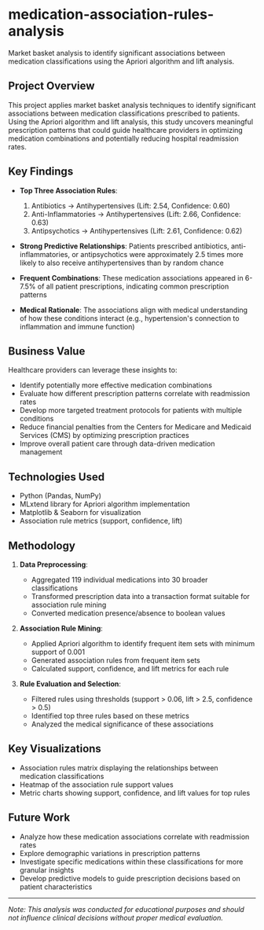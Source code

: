 # medication-association-rules-analysis
Market basket analysis to identify significant associations between medication classifications using the Apriori algorithm and lift analysis.

## Project Overview
This project applies market basket analysis techniques to identify significant associations between medication classifications prescribed to patients. Using the Apriori algorithm and lift analysis, this study uncovers meaningful prescription patterns that could guide healthcare providers in optimizing medication combinations and potentially reducing hospital readmission rates.

## Key Findings
- **Top Three Association Rules**:
  1. Antibiotics → Antihypertensives (Lift: 2.54, Confidence: 0.60)
  2. Anti-Inflammatories → Antihypertensives (Lift: 2.66, Confidence: 0.63)
  3. Antipsychotics → Antihypertensives (Lift: 2.61, Confidence: 0.62)

- **Strong Predictive Relationships**: Patients prescribed antibiotics, anti-inflammatories, or antipsychotics were approximately 2.5 times more likely to also receive antihypertensives than by random chance

- **Frequent Combinations**: These medication associations appeared in 6-7.5% of all patient prescriptions, indicating common prescription patterns

- **Medical Rationale**: The associations align with medical understanding of how these conditions interact (e.g., hypertension's connection to inflammation and immune function)

## Business Value
Healthcare providers can leverage these insights to:
- Identify potentially more effective medication combinations
- Evaluate how different prescription patterns correlate with readmission rates
- Develop more targeted treatment protocols for patients with multiple conditions
- Reduce financial penalties from the Centers for Medicare and Medicaid Services (CMS) by optimizing prescription practices
- Improve overall patient care through data-driven medication management

## Technologies Used
- Python (Pandas, NumPy)
- MLxtend library for Apriori algorithm implementation
- Matplotlib & Seaborn for visualization
- Association rule metrics (support, confidence, lift)

## Methodology
1. **Data Preprocessing**: 
   - Aggregated 119 individual medications into 30 broader classifications
   - Transformed prescription data into a transaction format suitable for association rule mining
   - Converted medication presence/absence to boolean values

2. **Association Rule Mining**:
   - Applied Apriori algorithm to identify frequent item sets with minimum support of 0.001
   - Generated association rules from frequent item sets
   - Calculated support, confidence, and lift metrics for each rule

3. **Rule Evaluation and Selection**:
   - Filtered rules using thresholds (support > 0.06, lift > 2.5, confidence > 0.5)
   - Identified top three rules based on these metrics
   - Analyzed the medical significance of these associations

## Key Visualizations
- Association rules matrix displaying the relationships between medication classifications
- Heatmap of the association rule support values
- Metric charts showing support, confidence, and lift values for top rules

## Future Work
- Analyze how these medication associations correlate with readmission rates
- Explore demographic variations in prescription patterns
- Investigate specific medications within these classifications for more granular insights
- Develop predictive models to guide prescription decisions based on patient characteristics

---

*Note: This analysis was conducted for educational purposes and should not influence clinical decisions without proper medical evaluation.*
